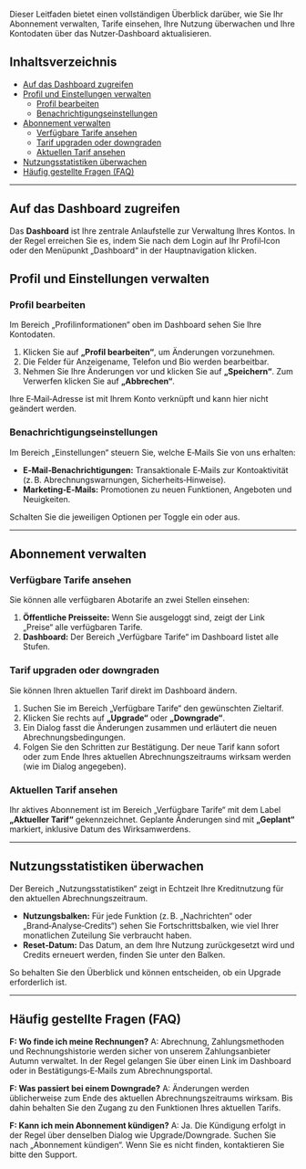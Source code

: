 Dieser Leitfaden bietet einen vollständigen Überblick darüber, wie Sie Ihr Abonnement verwalten, Tarife einsehen, Ihre Nutzung überwachen und Ihre Kontodaten über das Nutzer‑Dashboard aktualisieren.

## Inhaltsverzeichnis

- [Auf das Dashboard zugreifen](#auf-das-dashboard-zugreifen)
- [Profil und Einstellungen verwalten](#profil-und-einstellungen-verwalten)
  - [Profil bearbeiten](#profil-bearbeiten)
  - [Benachrichtigungseinstellungen](#benachrichtigungseinstellungen)
- [Abonnement verwalten](#abonnement-verwalten)
  - [Verfügbare Tarife ansehen](#verfügbare-tarife-ansehen)
  - [Tarif upgraden oder downgraden](#tarif-upgraden-oder-downgraden)
  - [Aktuellen Tarif ansehen](#aktuellen-tarif-ansehen)
- [Nutzungsstatistiken überwachen](#nutzungsstatistiken-überwachen)
- [Häufig gestellte Fragen (FAQ)](#häufig-gestellte-fragen-faq)

---

## Auf das Dashboard zugreifen

Das **Dashboard** ist Ihre zentrale Anlaufstelle zur Verwaltung Ihres Kontos. In der Regel erreichen Sie es, indem Sie nach dem Login auf Ihr Profil‑Icon oder den Menüpunkt „Dashboard“ in der Hauptnavigation klicken.

## Profil und Einstellungen verwalten

### Profil bearbeiten

Im Bereich „Profilinformationen“ oben im Dashboard sehen Sie Ihre Kontodaten.

1.  Klicken Sie auf **„Profil bearbeiten“**, um Änderungen vorzunehmen.
2.  Die Felder für Anzeigename, Telefon und Bio werden bearbeitbar.
3.  Nehmen Sie Ihre Änderungen vor und klicken Sie auf **„Speichern“**. Zum Verwerfen klicken Sie auf **„Abbrechen“**.

Ihre E‑Mail‑Adresse ist mit Ihrem Konto verknüpft und kann hier nicht geändert werden.

### Benachrichtigungseinstellungen

Im Bereich „Einstellungen“ steuern Sie, welche E‑Mails Sie von uns erhalten:

-   **E‑Mail‑Benachrichtigungen:** Transaktionale E‑Mails zur Kontoaktivität (z. B. Abrechnungswarnungen, Sicherheits‑Hinweise).
-   **Marketing‑E‑Mails:** Promotionen zu neuen Funktionen, Angeboten und Neuigkeiten.

Schalten Sie die jeweiligen Optionen per Toggle ein oder aus.

---

## Abonnement verwalten

### Verfügbare Tarife ansehen

Sie können alle verfügbaren Abotarife an zwei Stellen einsehen:
1.  **Öffentliche Preisseite:** Wenn Sie ausgeloggt sind, zeigt der Link „Preise“ alle verfügbaren Tarife.
2.  **Dashboard:** Der Bereich „Verfügbare Tarife“ im Dashboard listet alle Stufen.

### Tarif upgraden oder downgraden

Sie können Ihren aktuellen Tarif direkt im Dashboard ändern.

1.  Suchen Sie im Bereich „Verfügbare Tarife“ den gewünschten Zieltarif.
2.  Klicken Sie rechts auf **„Upgrade“** oder **„Downgrade“**.
3.  Ein Dialog fasst die Änderungen zusammen und erläutert die neuen Abrechnungsbedingungen.
4.  Folgen Sie den Schritten zur Bestätigung. Der neue Tarif kann sofort oder zum Ende Ihres aktuellen Abrechnungszeitraums wirksam werden (wie im Dialog angegeben).

### Aktuellen Tarif ansehen

Ihr aktives Abonnement ist im Bereich „Verfügbare Tarife“ mit dem Label **„Aktueller Tarif“** gekennzeichnet. Geplante Änderungen sind mit **„Geplant“** markiert, inklusive Datum des Wirksamwerdens.

---

## Nutzungsstatistiken überwachen

Der Bereich „Nutzungsstatistiken“ zeigt in Echtzeit Ihre Kreditnutzung für den aktuellen Abrechnungszeitraum.

-   **Nutzungsbalken:** Für jede Funktion (z. B. „Nachrichten“ oder „Brand‑Analyse‑Credits“) sehen Sie Fortschrittsbalken, wie viel Ihrer monatlichen Zuteilung Sie verbraucht haben.
-   **Reset‑Datum:** Das Datum, an dem Ihre Nutzung zurückgesetzt wird und Credits erneuert werden, finden Sie unter den Balken.

So behalten Sie den Überblick und können entscheiden, ob ein Upgrade erforderlich ist.

---

## Häufig gestellte Fragen (FAQ)

**F: Wo finde ich meine Rechnungen?**
A: Abrechnung, Zahlungsmethoden und Rechnungshistorie werden sicher von unserem Zahlungsanbieter Autumn verwaltet. In der Regel gelangen Sie über einen Link im Dashboard oder in Bestätigungs‑E‑Mails zum Abrechnungsportal.

**F: Was passiert bei einem Downgrade?**
A: Änderungen werden üblicherweise zum Ende des aktuellen Abrechnungszeitraums wirksam. Bis dahin behalten Sie den Zugang zu den Funktionen Ihres aktuellen Tarifs.

**F: Kann ich mein Abonnement kündigen?**
A: Ja. Die Kündigung erfolgt in der Regel über denselben Dialog wie Upgrade/Downgrade. Suchen Sie nach „Abonnement kündigen“. Wenn Sie es nicht finden, kontaktieren Sie bitte den Support.

